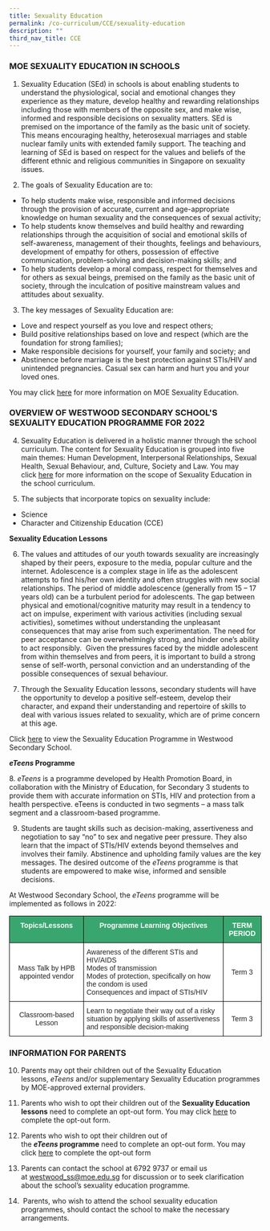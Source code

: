 ```yaml
---
title: Sexuality Education
permalink: /co-curriculum/CCE/sexuality-education
description: ""
third_nav_title: CCE
---
```

### MOE SEXUALITY EDUCATION IN SCHOOLS

1. Sexuality Education (SEd) in schools is about enabling students to understand the physiological, social and emotional changes they experience as they mature, develop healthy and rewarding relationships including those with members of the opposite sex, and make wise, informed and responsible decisions on sexuality matters. SEd is premised on the importance of the family as the basic unit of society. This means encouraging healthy, heterosexual marriages and stable nuclear family units with extended family support. The teaching and learning of SEd is based on respect for the values and beliefs of the different ethnic and religious communities in Singapore on sexuality issues. 

2. The goals of Sexuality Education are to:

*   To help students make wise, responsible and informed decisions through the provision of accurate, current and age-appropriate knowledge on human sexuality and the consequences of sexual activity;
*   To help students know themselves and build healthy and rewarding relationships through the acquisition of social and emotional skills of self-awareness, management of their thoughts, feelings and behaviours, development of empathy for others, possession of effective communication, problem-solving and decision-making skills; and
*   To help students develop a moral compass, respect for themselves and for others as sexual beings, premised on the family as the basic unit of society, through the inculcation of positive mainstream values and attitudes about sexuality.

3. The key messages of Sexuality Education are:

*   Love and respect yourself as you love and respect others;
*   Build positive relationships based on love and respect (which are the foundation for strong families);
*   Make responsible decisions for yourself, your family and society; and
*   Abstinence before marriage is the best protection against STIs/HIV and unintended pregnancies. Casual sex can harm and hurt you and your loved ones.

You may click [here](https://www.moe.gov.sg/education/programmes/social-and-emotional-learning/sexuality-education) for more information on MOE Sexuality Education.

### OVERVIEW OF WESTWOOD SECONDARY SCHOOL'S SEXUALITY EDUCATION PROGRAMME FOR 2022

  

4. Sexuality Education is delivered in a holistic manner through the school curriculum. The content for Sexuality Education is grouped into five main themes: Human Development, Interpersonal Relationships, Sexual Health, Sexual Behaviour, and, Culture, Society and Law. You may click [here](https://www.moe.gov.sg/education/programmes/social-and-emotional-learning/sexuality-education/scope-and-teaching-approach-of-sexuality-education-in-schools) for more information on the scope of Sexuality Education in the school curriculum.

5. The subjects that incorporate topics on sexuality include:

*   Science
*   Character and Citizenship Education (CCE)

  

**Sexuality Education Lessons**  

6. The values and attitudes of our youth towards sexuality are increasingly shaped by their peers, exposure to the media, popular culture and the internet. Adolescence is a complex stage in life as the adolescent attempts to find his/her own identity and often struggles with new social relationships. The period of middle adolescence (generally from 15 – 17 years old) can be a turbulent period for adolescents. The gap between physical and emotional/cognitive maturity may result in a tendency to act on impulse, experiment with various activities (including sexual activities), sometimes without understanding the unpleasant consequences that may arise from such experimentation. The need for peer acceptance can be overwhelmingly strong, and hinder one’s ability to act responsibly.  Given the pressures faced by the middle adolescent from within themselves and from peers, it is important to build a strong sense of self-worth, personal conviction and an understanding of the possible consequences of sexual behaviour.

7. Through the Sexuality Education lessons, secondary students will have the opportunity to develop a positive self-esteem, develop their character, and expand their understanding and repertoire of skills to deal with various issues related to sexuality, which are of prime concern at this age.

Click [here](/files/WW%20SEd%20Programme_16062022.pdf) to view the Sexuality Education Programme in Westwood Secondary School.

**_eTeens_ Programme**

8. _eTeens_ is a programme developed by Health Promotion Board, in collaboration with the Ministry of Education, for Secondary 3 students to provide them with accurate information on STIs, HIV and protection from a health perspective. eTeens is conducted in two segments – a mass talk segment and a classroom-based programme. 

9. Students are taught skills such as decision-making, assertiveness and negotiation to say “no” to sex and negative peer pressure. They also learn that the impact of STIs/HIV extends beyond themselves and involves their family. Abstinence and upholding family values are the key messages. The desired outcome of the _eTeens_ programme is that students are empowered to make wise, informed and sensible decisions.

At Westwood Secondary School, the _eTeens_ programme will be implemented as follows in 2022:

<style type="text/css">
.tg  {border-collapse:collapse;border-spacing:0;}
.tg td{border-color:black;border-style:solid;border-width:1px;font-family:Arial, sans-serif;font-size:14px;
  overflow:hidden;padding:10px 5px;word-break:normal;}
.tg th{border-color:black;border-style:solid;border-width:1px;font-family:Arial, sans-serif;font-size:14px;
  font-weight:normal;overflow:hidden;padding:10px 5px;word-break:normal;}
.tg .tg-k0s0{background-color:#3AA66F;color:#FFF;font-weight:bold;text-align:center;vertical-align:middle}
.tg .tg-0y1c{background-color:#3AA66F;color:#FFF;font-weight:bold;text-align:center;vertical-align:top}
.tg .tg-a3j2{background-color:#FFF;color:#222;text-align:center;vertical-align:middle}
.tg .tg-tsok{background-color:#FFF;color:#222;text-align:left;vertical-align:top}
</style>
<table class="tg">
<thead>
  <tr>
    <th class="tg-0y1c">Topics/Lessons</th>
    <th class="tg-0y1c">Programme Learning Objectives</th>
    <th class="tg-k0s0"><span style="color:#FFF;background-color:#3AA66F">TERM PERIOD</span></th>
  </tr>
</thead>
<tbody>
  <tr>
    <td class="tg-a3j2"><span style="color:#222;background-color:#FFF">Mass Talk by HPB appointed vendor</span></td>
    <td class="tg-tsok">Awareness of the different STIs and HIV/AIDS<br>Modes of transmission<br>Modes of protection, specifically on how the condom is used<br>Consequences and impact of STIs/HIV</td>
    <td class="tg-a3j2"><span style="color:#222;background-color:#FFF">Term 3</span></td>
  </tr>
  <tr>
    <td class="tg-a3j2"><span style="color:#222;background-color:#FFF">Classroom-based Lesson</span></td>
    <td class="tg-tsok">Learn to negotiate their way out of a risky situation by applying skills of assertiveness and responsible decision-making</td>
    <td class="tg-a3j2"><span style="color:#222;background-color:#FFF">Term 3</span></td>
  </tr>
</tbody>
</table>

###  INFORMATION FOR PARENTS

10. Parents may opt their children out of the Sexuality Education lessons, _eTeens_ and/or supplementary Sexuality Education programmes by MOE-approved external providers.

11. Parents who wish to opt their children out of the **Sexuality Education lessons** need to complete an opt-out form. You may click [here](https://form.gov.sg/61ec31f16794960014a47162) to complete the opt-out form. 

12. Parents who wish to opt their children out of the **_eTeens_ programme** need to complete an opt-out form. You may click [here](https://form.gov.sg/#!/61ec380b2686c20012090d50) to complete the opt-out form

13. Parents can contact the school at 6792 9737 or email us at [westwood\_ss@moe.edu.sg](mailto:westwood_ss@moe.edu.sg) for discussion or to seek clarification about the school’s sexuality education programme.

  

14.  Parents, who wish to attend the school sexuality education programmes, should contact the school to make the necessary arrangements.